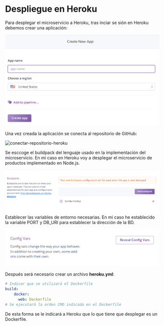 
# Despliegue en Heroku

Para desplegar el microservicio a Heroku, tras inciar se sión en Heroku debemos crear una aplicación:  

![crear-aplicacion-heroku](https://github.com/toniMR/CC-GestionPedidos/blob/master/doc/img/heroku/create_app.png)

Una vez creada la aplicación se conecta al repositorio de GitHub:  

![conectar-repositorio-heroku](https://github.com/toniMR/CC-GestionPedidos/blob/master/doc/img/heroku/conexión.png)

Se esccoge el buildpack del lenguaje usado en la implementación del microservicio. En mi caso en Heroku voy a desplegar el microservicio de productos implementado en Node.js.  

![buildpack-heroku](https://github.com/toniMR/CC-GestionPedidos/blob/master/doc/img/heroku/buildpack.png)  
Establecer las variables de entorno necesarias. En mi caso he establecido la variable PORT y DB_URI para establecer la dirección de la BD.

![heroku-variables-entorno](https://github.com/toniMR/CC-GestionPedidos/blob/master/doc/img/heroku/env_vars.png)

Después será necesario crear un archivo **heroku.yml**:  

```yaml
# Indicar que se utilizará el Dockerfile
build:
    docker:
      web: Dockerfile
# Se ejecutará la orden CMD indicada en el Dockerfile
```

De esta forma se le indicará a Heroku que lo que tiene que desplegar es un Dockerfile.  
